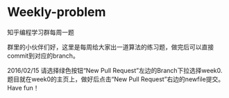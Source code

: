 # Weekly-problem
知乎编程学习群每周一题

群里的小伙伴们好，这里是每周给大家出一道算法的练习题，做完后可以直接commit到对应的branch。

2016/02/15
请选择绿色按钮“New Pull Request”左边的Branch下拉选择week0.
题目就在week0的主页上，做好后点击“New Pull Request”右边的newfile提交。Have fun！
